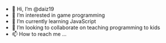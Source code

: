 - 👋 Hi, I’m @daiz19
- 👀 I’m interested in game programming
- 🌱 I’m currently learning JavaScript
- 💞️ I’m looking to collaborate on teaching programming to kids
- 📫 How to reach me ...

<!---
daiz19/daiz19 is a ✨ special ✨ repository because its `README.md` (this file) appears on your GitHub profile.
You can click the Preview link to take a look at your changes.
--->
